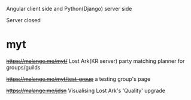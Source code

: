 Angular client side and Python(Django) server side

Server closed
# myt
~~https://malange.me/myt/~~ 
Lost Ark(KR server) party matching planner for groups/guilds

~~https://malange.me/myt/test-group~~
a testing group's page

~~https://malange.me/jdsn~~
Visualising Lost Ark's 'Quality' upgrade
